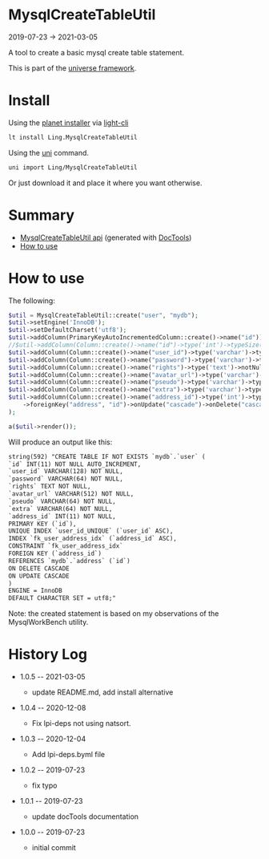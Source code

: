 MysqlCreateTableUtil
===========
2019-07-23 -> 2021-03-05



A tool to create a basic mysql create table statement.


This is part of the [universe framework](https://github.com/karayabin/universe-snapshot).


Install
==========
Using the [planet installer](https://github.com/lingtalfi/Light_PlanetInstaller) via [light-cli](https://github.com/lingtalfi/Light_Cli)
```bash
lt install Ling.MysqlCreateTableUtil
```

Using the [uni](https://github.com/lingtalfi/universe-naive-importer) command.
```bash
uni import Ling/MysqlCreateTableUtil
```

Or just download it and place it where you want otherwise.






Summary
===========
- [MysqlCreateTableUtil api](https://github.com/lingtalfi/MysqlCreateTableUtil/blob/master/doc/api/Ling/MysqlCreateTableUtil.md) (generated with [DocTools](https://github.com/lingtalfi/DocTools))
- [How to use](#how-to-use)



How to use
===========


The following:

```php
$util = MysqlCreateTableUtil::create("user", "mydb");
$util->setEngine('InnoDB');
$util->setDefaultCharset('utf8');
$util->addColumn(PrimaryKeyAutoIncrementedColumn::create()->name("id"));
//$util->addColumn(Column::create()->name("id")->type('int')->typeSize(11)->notNullable()->autoIncrement()->primaryKey());
$util->addColumn(Column::create()->name("user_id")->type('varchar')->typeSize(128)->notNullable()->uniqueIndex());
$util->addColumn(Column::create()->name("password")->type('varchar')->typeSize(64)->notNullable());
$util->addColumn(Column::create()->name("rights")->type('text')->notNullable());
$util->addColumn(Column::create()->name("avatar_url")->type('varchar')->typeSize(512)->notNullable());
$util->addColumn(Column::create()->name("pseudo")->type('varchar')->typeSize(64)->notNullable());
$util->addColumn(Column::create()->name("extra")->type('varchar')->typeSize(64)->notNullable());
$util->addColumn(Column::create()->name("address_id")->type('int')->typeSize(11)->notNullable()
    ->foreignKey("address", "id")->onUpdate("cascade")->onDelete("cascade")
);

a($util->render());
```

Will produce an output like this:

```html
string(592) "CREATE TABLE IF NOT EXISTS `mydb`.`user` (
`id` INT(11) NOT NULL AUTO_INCREMENT,
`user_id` VARCHAR(128) NOT NULL,
`password` VARCHAR(64) NOT NULL,
`rights` TEXT NOT NULL,
`avatar_url` VARCHAR(512) NOT NULL,
`pseudo` VARCHAR(64) NOT NULL,
`extra` VARCHAR(64) NOT NULL,
`address_id` INT(11) NOT NULL,
PRIMARY KEY (`id`),
UNIQUE INDEX `user_id_UNIQUE` (`user_id` ASC),
INDEX `fk_user_address_idx` (`address_id` ASC),
CONSTRAINT `fk_user_address_idx`
FOREIGN KEY (`address_id`)
REFERENCES `mydb`.`address` (`id`)
ON DELETE CASCADE
ON UPDATE CASCADE
)
ENGINE = InnoDB
DEFAULT CHARACTER SET = utf8;"

```


Note: the created statement is based on my observations of the MysqlWorkBench utility.



History Log
=============

- 1.0.5 -- 2021-03-05

    - update README.md, add install alternative

- 1.0.4 -- 2020-12-08

    - Fix lpi-deps not using natsort.

- 1.0.3 -- 2020-12-04

    - Add lpi-deps.byml file

- 1.0.2 -- 2019-07-23

    - fix typo 
    
- 1.0.1 -- 2019-07-23

    - update docTools documentation 
    
- 1.0.0 -- 2019-07-23

    - initial commit